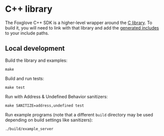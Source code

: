 # C++ library

The Foxglove C++ SDK is a higher-level wrapper around the [C library](../c). To build it, you will need to link with that library and add the [generated includes](../c/include) to your include paths.

## Local development

Build the library and examples:

```
make
```

Build and run tests:

```
make test
```

Run with Address & Undefined Behavior sanitizers:

```
make SANITIZE=address,undefined test
```

Run example programs (note that a different `build` directory may be used depending on build settings like sanitizers):

```
./build/example_server
```
